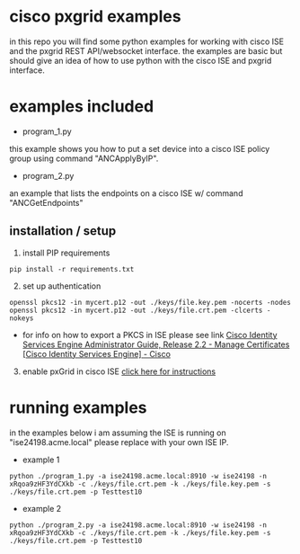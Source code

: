 # cisco pxgrid examples

in this repo you will find some python examples for working with cisco ISE and the pxgrid REST API/websocket interface. the examples
are basic but should give an idea of how to use python with the cisco ISE and pxgrid interface.

# examples included

- program_1.py

this example shows you how to put a set device into a cisco ISE policy group using command "ANCApplyByIP".

- program_2.py

an example that lists the endpoints on a cisco ISE w/ command "ANCGetEndpoints"

## installation / setup

1. install PIP requirements
```
pip install -r requirements.txt
```
2. set up authentication
```
openssl pkcs12 -in mycert.p12 -out ./keys/file.key.pem -nocerts -nodes
openssl pkcs12 -in mycert.p12 -out ./keys/file.crt.pem -clcerts -nokeys
```
* for info on how to export a PKCS in ISE please see link 
[Cisco Identity Services Engine Administrator Guide, Release 2.2  - Manage Certificates \[Cisco Identity Services Engine\] - Cisco](https://www.cisco.com/c/en/us/td/docs/security/ise/2-2/admin_guide/b_ise_admin_guide_22/b_ise_admin_guide_22_chapter_0110.html#ariaid-title63)

3. enable pxGrid in cisco ISE
[click here for instructions](https://www.cisco.com/c/en/us/support/docs/security/identity-services-engine-24/214481-configure-ise-2-4-and-fmc-6-2-3-pxgrid-i.html#anc5)

# running examples

in the examples below i am assuming the ISE is running on "ise24198.acme.local" please replace with your own ISE IP.

- example 1
```
python ./program_1.py -a ise24198.acme.local:8910 -w ise24198 -n xRqoa9zHF3YdCXkb -c ./keys/file.crt.pem -k ./keys/file.key.pem -s ./keys/file.crt.pem -p Testtest10
```

- example 2
```
python ./program_2.py -a ise24198.acme.local:8910 -w ise24198 -n xRqoa9zHF3YdCXkb -c ./keys/file.crt.pem -k ./keys/file.key.pem -s ./keys/file.crt.pem -p Testtest10
```
